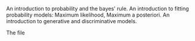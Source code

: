 An introduction to probability and the bayes' rule. An introduction to fitting probability models: Maximum likelihood, Maximum a posteriori. An introduction to generative and discriminative models.

The file 
